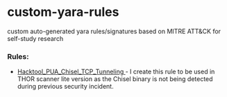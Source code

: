 # custom-yara-rules
custom auto-generated yara rules/signatures based on MITRE ATT&CK for self-study research

### Rules:

- [Hacktool_PUA_Chisel_TCP_Tunneling ](https://github.com/faisalfs10x/custom-yara-rules/blob/0b8c1fe4a1a404a5f27479576008fbfcb8da24ba/C&C/Protocol%20Tunneling/Hacktool_PUA_Chisel_TCP_Tunneling.yar) - I create this rule to be used in THOR scanner lite version as the Chisel binary is not being detected during previous security incident.
